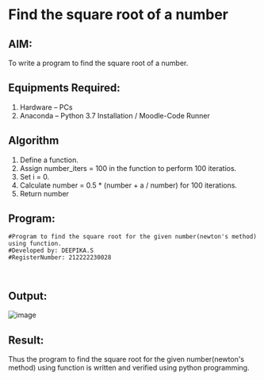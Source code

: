 # Find the square root of a number

## AIM:
To write a program to find the square root of a number.

## Equipments Required:
1. Hardware – PCs
2. Anaconda – Python 3.7 Installation / Moodle-Code Runner

## Algorithm
1. Define a function.
2. Assign number_iters = 100 in the function to perform 100 iteratios.
3. Set i = 0.
4. Calculate  number = 0.5 * (number + a / number) for 100 iterations.
5. Return number

## Program:
```
#Program to find the square root for the given number(newton's method) using function.
#Developed by: DEEPIKA.S
#RegisterNumber: 212222230028 



```

## Output:
![image](https://user-images.githubusercontent.com/119393935/236669774-31d99f42-6b35-4ef1-b02c-ef5e42f995b2.png)




## Result:
Thus the program to find the square root for the given number(newton's method) using function is written and verified using python programming.
